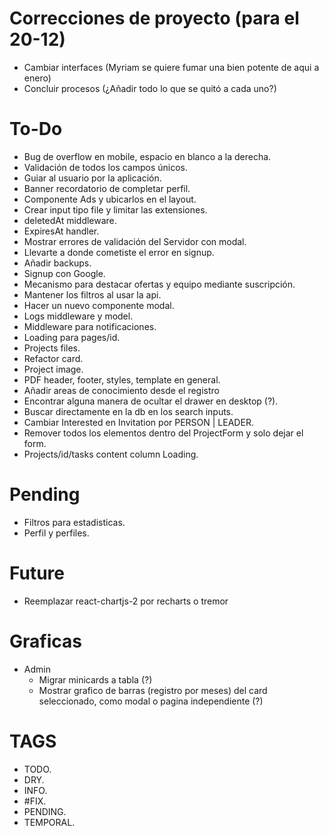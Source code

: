 # Correcciones de proyecto (para el 20-12)

- Cambiar interfaces (Myriam se quiere fumar una bien potente de aqui a enero)
- Concluir procesos (¿Añadir todo lo que se quitó a cada uno?)

# To-Do

- Bug de overflow en mobile, espacio en blanco a la derecha.
- Validación de todos los campos únicos.
- Guiar al usuario por la aplicación.
- Banner recordatorio de completar perfil.
- Componente Ads y ubicarlos en el layout.
- Crear input tipo file y limitar las extensiones.
- deletedAt middleware.
- ExpiresAt handler.
- Mostrar errores de validación del Servidor con modal.
- Llevarte a donde cometiste el error en signup.
- Añadir backups.
- Signup con Google.
- Mecanismo para destacar ofertas y equipo mediante suscripción.
- Mantener los filtros al usar la api.
- Hacer un nuevo componente modal.
- Logs middleware y model.
- Middleware para notificaciones.
- Loading para pages/id.
- Projects files.
- Refactor card.
- Project image.
- PDF header, footer, styles, template en general.
- Añadir areas de conocimiento desde el registro
- Encontrar alguna manera de ocultar el drawer en desktop (?).
- Buscar directamente en la db en los search inputs.
- Cambiar Interested en Invitation por PERSON | LEADER.
- Remover todos los elementos dentro del ProjectForm y solo dejar el form.
- Projects/id/tasks content column Loading.

# Pending

- Filtros para estadisticas.
- Perfil y perfiles.

# Future

- Reemplazar react-chartjs-2 por recharts o tremor

# Graficas

- Admin
  - Migrar minicards a tabla (?)
  - Mostrar grafico de barras (registro por meses) del card seleccionado, como modal o pagina independiente (?)

# TAGS

- TODO.
- DRY.
- INFO.
- #FIX.
- PENDING.
- TEMPORAL.